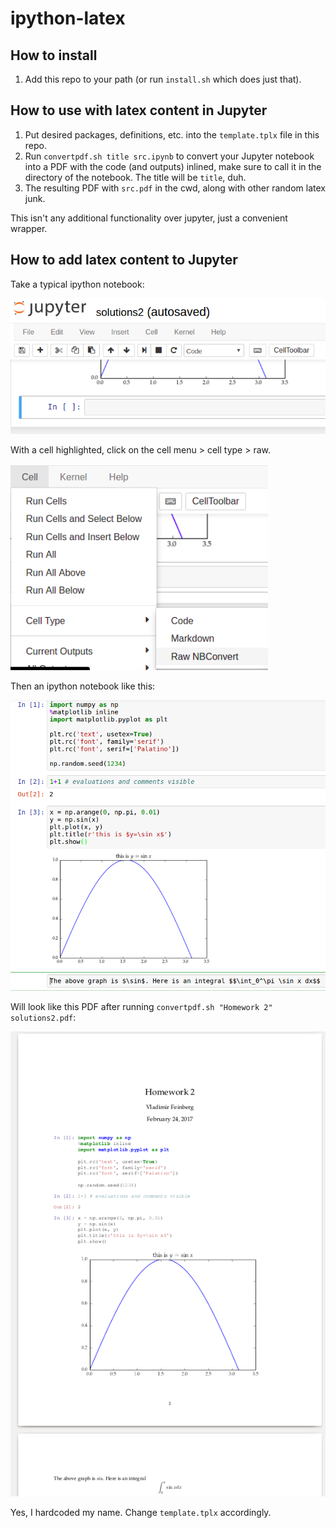 # ipython-latex

## How to install

1. Add this repo to your path (or run `install.sh` which does just that).

## How to use with latex content in Jupyter

1. Put desired packages, definitions, etc. into the `template.tplx` file in this repo.
2. Run `convertpdf.sh title src.ipynb` to convert your Jupyter notebook into a PDF with the code (and outputs) inlined, make sure to call it in the directory of the notebook. The title will be `title`, duh.
3. The resulting PDF with `src.pdf` in the cwd, along with other random latex junk.

This isn't any additional functionality over jupyter, just a convenient wrapper.

## How to add latex content to Jupyter

Take a typical ipython notebook:

![typical ipython](/typical.png)

With a cell highlighted, click on the cell menu > cell type > raw.

![menu sel](/cell.png)

Then an ipython notebook like this:

![ipy after](/full-ipy.png)

Will look like this PDF after running `convertpdf.sh "Homework 2" solutions2.pdf`:

![ipy result](/result.png)

Yes, I hardcoded my name. Change `template.tplx` accordingly.

